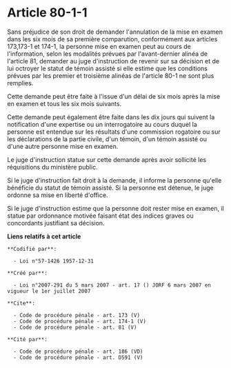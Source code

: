 # Article 80-1-1

Sans préjudice de son droit de demander l'annulation de la mise en examen dans les six mois de sa première comparution,
conformément aux articles 173,173-1 et 174-1, la personne mise en examen peut au cours de l'information, selon les modalités
prévues par l'avant-dernier alinéa de l'article 81, demander au juge d'instruction de revenir sur sa décision et de lui
octroyer le statut de témoin assisté si elle estime que les conditions prévues par les premier et troisième alinéas de
l'article 80-1 ne sont plus remplies. 

Cette demande peut être faite à l'issue d'un délai de six mois après la mise en examen et tous les six mois suivants. 

Cette demande peut également être faite dans les dix jours qui suivent la notification d'une expertise ou un interrogatoire
au cours duquel la personne est entendue sur les résultats d'une commission rogatoire ou sur les déclarations de la partie
civile, d'un témoin, d'un témoin assisté ou d'une autre personne mise en examen. 

Le juge d'instruction statue sur cette demande après avoir sollicité les réquisitions du ministère public. 

Si le juge d'instruction fait droit à la demande, il informe la personne qu'elle bénéficie du statut de témoin assisté. Si la
personne est détenue, le juge ordonne sa mise en liberté d'office. 

Si le juge d'instruction estime que la personne doit rester mise en examen, il statue par ordonnance motivée faisant état des
indices graves ou concordants justifiant sa décision.

**Liens relatifs à cet article**

	**Codifié par**:

	  - Loi n°57-1426 1957-12-31

	**Créé par**:

	  - Loi n°2007-291 du 5 mars 2007 - art. 17 () JORF 6 mars 2007 en vigueur le 1er juillet 2007

	**Cite**:

	  - Code de procédure pénale - art. 173 (V)
	  - Code de procédure pénale - art. 174-1 (V)
	  - Code de procédure pénale - art. 81 (V)

	**Cité par**:

	  - Code de procédure pénale - art. 186 (VD)
	  - Code de procédure pénale - art. D591 (V)
